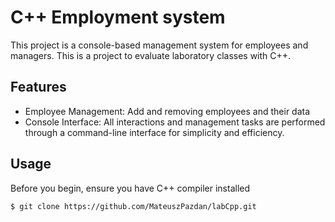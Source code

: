 # C++ Employment system

This project is a console-based management system for employees and managers. This is a project to evaluate laboratory classes with C++.


## Features

- Employee Management: Add and removing employees and their data
- Console Interface: All interactions and management tasks are performed through a command-line interface for simplicity and efficiency.

## Usage
Before you begin, ensure you have C++ compiler installed
```
$ git clone https://github.com/MateuszPazdan/labCpp.git
```
